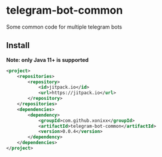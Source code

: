 # telegram-bot-common
Some common code for multiple telegram bots

## Install
 
**Note: only Java 11+ is supported**

```xml 
<project>
    <repositories>
        <repository>
            <id>jitpack.io</id>
            <url>https://jitpack.io</url>
        </repository>
    </repositories>
    <dependencies>
        <dependency>
            <groupId>com.github.xonixx</groupId>
            <artifactId>telegram-bot-common</artifactId>
            <version>0.0.4</version>
        </dependency>
    </dependencies>
</project>
```
